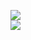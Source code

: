 [![](https://img.shields.io/badge/Made%20With-Github%20Spray-lightgrey.svg?style=for-the-badge&logo=github)](https://github.com/Annihil/github-spray#31507)  
[![](https://i.imgur.com/2DrTn0Z.gif)](https://github.com/Annihil/github-spray)